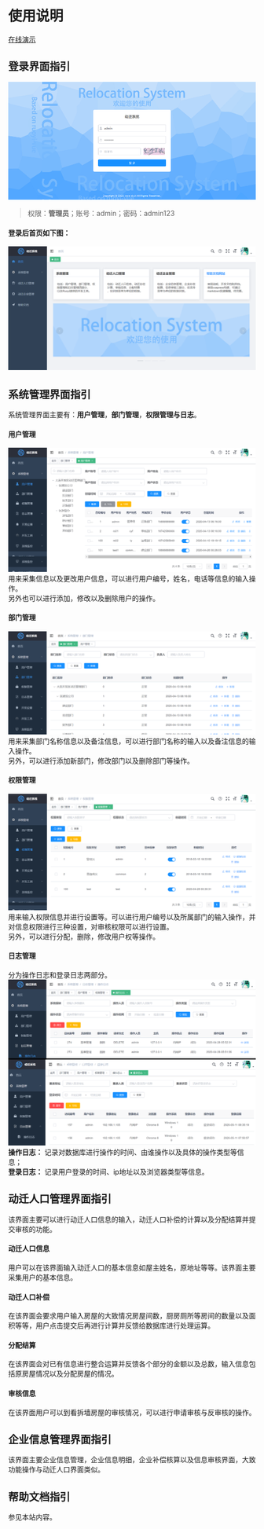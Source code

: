 # 使用说明
[在线演示](http://47.93.213.126/login?redirect=/index)  
## 登录界面指引
![login](./.vuepress/public/page0-1.png)
> 权限：**管理员**；账号：admin；密码：admin123  
#### 登录后首页如下图：
![index](./.vuepress/public/page0-2.png)
## 系统管理界面指引
系统管理界面主要有：**用户管理**，**部门管理**，**权限管理与日志**。
#### 用户管理
![login](./.vuepress/public/page1-1.png)
用来采集信息以及更改用户信息，可以进行用户编号，姓名，电话等信息的输入操作。  
另外也可以进行添加，修改以及删除用户的操作。
#### 部门管理
![login](./.vuepress/public/page1-2.png)
用来采集部门名称信息以及备注信息，可以进行部门名称的输入以及备注信息的输入操作。  
另外，可以进行添加新部门，修改部门以及删除部门等操作。
#### 权限管理
![login](./.vuepress/public/page1-3.png)
用来输入权限信息并进行设置等。可以进行用户编号以及所属部门的输入操作，并对信息权限进行三种设置，对审核权限可以进行设置。  
另外，可以进行分配，删除，修改用户权等操作。
#### 日志管理
分为操作日志和登录日志两部分。  
![login](./.vuepress/public/page1-4.png)
**操作日志：** 记录对数据库进行操作的时间、由谁操作以及具体的操作类型等信息；  
**登录日志：** 记录用户登录的时间、ip地址以及浏览器类型等信息。

## 动迁人口管理界面指引
该界面主要可以进行动迁人口信息的输入，动迁人口补偿的计算以及分配结算并提交审核的功能。
#### 动迁人口信息
用户可以在该界面输入动迁人口的基本信息如屋主姓名，原地址等等。该界面主要采集用户的基本信息。
#### 动迁人口补偿
在该界面会要求用户输入房屋的大致情况房屋间数，厨房厕所等房间的数量以及面积等等，用户点击提交后再进行计算并反馈给数据库进行处理运算。
#### 分配结算
在该界面会对已有信息进行整合运算并反馈各个部分的金额以及总数，输入信息包括原房屋情况以及分配房屋的情况。
#### 审核信息
在该界面用户可以到看拆墙房屋的审核情况，可以进行申请审核与反审核的操作。
## 企业信息管理界面指引
该界面主要企业信息管理，企业信息明细，企业补偿核算以及信息审核界面，大致功能操作与动迁人口界面类似。
## 帮助文档指引
参见本站内容。

